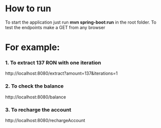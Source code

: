 # How to run
To start the application just run **mvn spring-boot:run** in the root folder.
To test the endpoints make a GET from any browser
# For example:
### 1. To extract 137 RON with one iteration
http://localhost:8080/extract?amount=137&iterations=1
### 2. To check the balance
http://localhost:8080/balance
### 3. To recharge the account
http://localhost:8080/rechargeAccount
